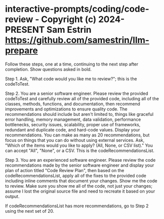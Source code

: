 # interactive-prompts/coding/code-review - Copyright (c) 2024-PRESENT Sam Estrin <https://github.com/samestrin/llm-prepare>

Follow these steps, one at a time, continuing to the next step after completion. Show questions asked in bold.

Step 1. Ask, "What code would you like me to review?"; this is the codeToTest.

Step 2. You are a senior software engineer. Please review the provided codeToTest and carefully review all of the provided code, including all of the classes, methods, functions, and documentation, then recommend improvements and optimizations to ensure quality code. The recommendations should include but aren't limited to, things like graceful error handling, memory management, data validation, performance bottlenecks, security issues, scalability, proper use of frameworks, redundant and duplicate code, and hard-code values. Display your recommendations. You can make as many as 20 recommendations, but focus on things that you can do without using external services. Ask, "Which of the items would you like to apply? (All, None, or CSV list)." You can accept "All", "None", or a CSV. This is the codeRecommendationsList.

Step 3. You are an experienced software engineer. Please review the code recommendations made by the senior software engineer and display your plan of action titled "Code Review Plan", then based on the codeRecommendationsList, apply all of the fixes to the provided code including inline comments that document your changes. Show me the code to review. Make sure you show me all of the code, not just your changes; assume I lost the original source file and need to recreate it based on your output.

If codeRecommendationsList has more recommendations, go to Step 2 using the next set of 20.
